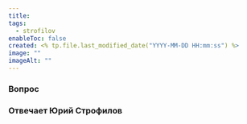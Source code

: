 ```yaml
---
title: 
tags:
  - strofilov
enableToc: false
created: <% tp.file.last_modified_date("YYYY-MM-DD HH:mm:ss") %>
image: ""
imageAlt: ""
---
```


### Вопрос

### Отвечает Юрий Строфилов